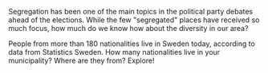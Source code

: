 

Segregation has been one of the main topics in the political party debates ahead of the elections. While the few "segregated" places have received so much focus, how much do we know how about the diversity in our area?

People from more than 180 nationalities live in Sweden today, according to data from Statistics Sweden. How many nationalities live in your municipality? Where are they from? Explore!
